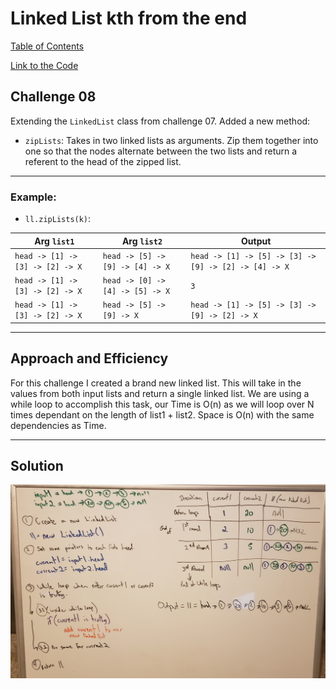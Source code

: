 # Linked List kth from the end

[Table of Contents](../../../README.md)

[Link to the Code](./linked-list.js)

## Challenge 08
Extending the `LinkedList` class from challenge 07. Added a new method:
- `zipLists`: Takes in two linked lists as arguments. Zip them together into one so that the nodes alternate between the two lists and return a referent to the head of the zipped list.

---

### Example:

- `ll.zipLists(k)`:

| Arg `list1` | Arg `list2` | Output |
| ----- | ------ | ------ |
| `head -> [1] -> [3] -> [2] -> X` | `head -> [5] -> [9] -> [4] -> X` | `head -> [1] -> [5] -> [3] -> [9] -> [2] -> [4] -> X` |
| `head -> [1] -> [3] -> [2] -> X` | `head -> [0] -> [4] -> [5] -> X` | `3` | `head -> [1] -> [0] -> [3] -> [4] -> [2] -> [5] -> X`
| `head -> [1] -> [3] -> [2] -> X` | `head -> [5] -> [9] -> X` | `head -> [1] -> [5] -> [3] -> [9] -> [2] -> X` |

---

## Approach and Efficiency
For this challenge I created a brand new linked list. This will take in the values from both input lists and return a single linked list. We are using a while loop to accomplish this task, our Time is O(n) as we will loop over N times dependant on the length of list1 + list2. Space is O(n) with the same dependencies as Time.

---

## Solution
![White Board Image](../../../assets/llZip.png)

